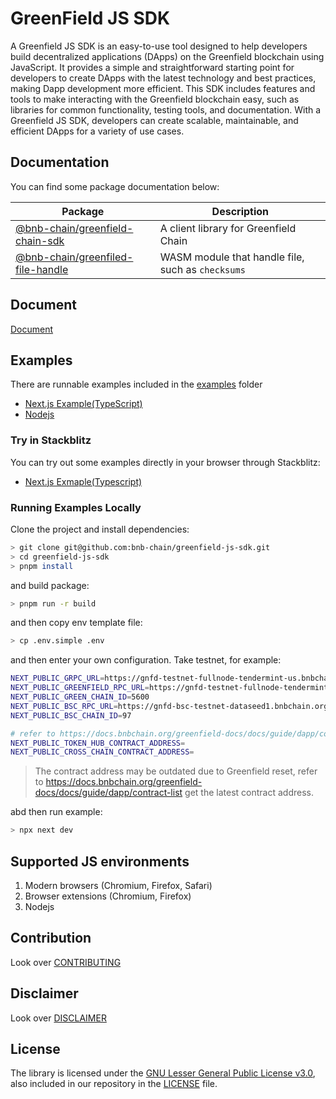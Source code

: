 # GreenField JS SDK

A Greenfield JS SDK is an easy-to-use tool designed to help developers build decentralized applications (DApps) on the Greenfield blockchain using JavaScript. It provides a simple and straightforward starting point for developers to create DApps with the latest technology and best practices, making Dapp development more efficient. This SDK includes features and tools to make interacting with the Greenfield blockchain easy, such as libraries for common functionality, testing tools, and documentation. With a Greenfield JS SDK, developers can create scalable, maintainable, and efficient DApps for a variety of use cases.

## Documentation

You can find some package documentation below:

| Package                                                               | Description                                       |
| --------------------------------------------------------------------- | ------------------------------------------------- |
| [@bnb-chain/greenfield-chain-sdk](./packages/chain-sdk/README.md)     | A client library for Greenfield Chain             |
| [@bnb-chain/greenfiled-file-handle](./packages/file-handle/README.md) | WASM module that handle file, such as `checksums` |

## Document

[Document](./packages/chain-sdk/README.md)

## Examples

There are runnable examples included in the [examples](./examples/) folder

- [Next.js Example(TypeScript)](./examples/nextjs/README.md)
- [Nodejs](./examples/nodejs/README.md)

### Try in Stackblitz

You can try out some examples directly in your browser through Stackblitz:

- [Next.js Exmaple(Typescript)](https://stackblitz.com/edit/github-kikred?file=src%2Fpages%2Ftx.tsx)

### Running Examples Locally

Clone the project and install dependencies:

```bash
> git clone git@github.com:bnb-chain/greenfield-js-sdk.git
> cd greenfield-js-sdk
> pnpm install
```

and build package:

```bash
> pnpm run -r build
```

and then copy env template file:

```bash
> cp .env.simple .env
```

and then enter your own configuration. Take testnet, for example:

```bash
NEXT_PUBLIC_GRPC_URL=https://gnfd-testnet-fullnode-tendermint-us.bnbchain.org
NEXT_PUBLIC_GREENFIELD_RPC_URL=https://gnfd-testnet-fullnode-tendermint-us.bnbchain.org
NEXT_PUBLIC_GREEN_CHAIN_ID=5600
NEXT_PUBLIC_BSC_RPC_URL=https://gnfd-bsc-testnet-dataseed1.bnbchain.org
NEXT_PUBLIC_BSC_CHAIN_ID=97

# refer to https://docs.bnbchain.org/greenfield-docs/docs/guide/dapp/contract-list
NEXT_PUBLIC_TOKEN_HUB_CONTRACT_ADDRESS=
NEXT_PUBLIC_CROSS_CHAIN_CONTRACT_ADDRESS=
```

> The contract address may be outdated due to Greenfield reset, refer to https://docs.bnbchain.org/greenfield-docs/docs/guide/dapp/contract-list get the latest contract address.

abd then run example:

```bash
> npx next dev
```

## Supported JS environments

1. Modern browsers (Chromium, Firefox, Safari)
2. Browser extensions (Chromium, Firefox)
3. Nodejs

## Contribution

Look over [CONTRIBUTING](./CONTRIBUTING.md)

## Disclaimer

Look over [DISCLAIMER](./DISCLAIMER.md)

## License

The library is licensed under the
[GNU Lesser General Public License v3.0](https://www.gnu.org/licenses/lgpl-3.0.en.html),
also included in our repository in the [LICENSE](./LICENSE) file.
